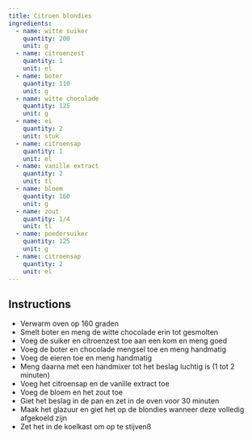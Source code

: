 ```yaml
---
title: Citroen blondies
ingredients:
  - name: witte suiker
    quantity: 200
    unit: g
  - name: citroenzest
    quantity: 1
    unit: el
  - name: boter
    quantity: 110
    unit: g
  - name: witte chocolade
    quantity: 125
    unit: g
  - name: ei
    quantity: 2
    unit: stuk
  - name: citroensap
    quantity: 1
    unit: el
  - name: vanille extract
    quantity: 2
    unit: tl
  - name: bloem
    quantity: 160
    unit: g
  - name: zout
    quantity: 1/4
    unit: tl
  - name: poedersuiker
    quantity: 125
    unit: g
  - name: citroensap
    quantity: 2
    unit: el
---
```


<Recipe />

## Instructions
  - Verwarm oven op 160 graden
  - Smelt boter en meng de witte chocolade erin tot gesmolten
  - Voeg de suiker en citroenzest toe aan een kom en meng goed
  - Voeg de boter en chocolade mengsel toe en meng handmatig
  - Voeg de eieren toe en meng handmatig
  - Meng daarna met een handmixer tot het beslag luchtig is (1 tot 2 minuten)
  - Voeg het citroensap en de vanille extract toe
  - Voeg de bloem en het zout toe
  - Giet het beslag in de pan en zet in de oven voor 30 minuten
  - Maak het glazuur en giet het op de blondies wanneer deze volledig afgekoeld zijn
  - Zet het in de koelkast om op te stijvenß